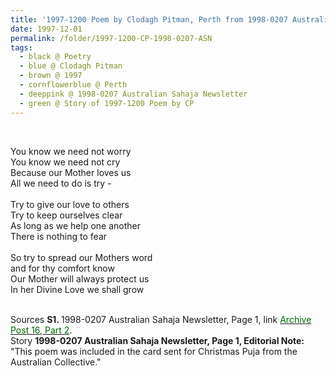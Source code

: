```yaml
---
title: '1997-1200 Poem by Clodagh Pitman, Perth from 1998-0207 Australian Sahaja Newsletter, Page 1'
date: 1997-12-01
permalink: /folder/1997-1200-CP-1998-0207-ASN
tags:
  - black @ Poetry
  - blue @ Clodagh Pitman
  - brown @ 1997
  - cornflowerblue @ Perth
  - deeppink @ 1998-0207 Australian Sahaja Newsletter
  - green @ Story of 1997-1200 Poem by CP
---
```


<br>

<p>
You know we need not worry<br>
You know we need not cry<br>
Because our Mother loves us<br>
All we need to do is try -<br>
<br>
Try to give our love to others<br>
Try to keep ourselves clear<br>
As long as we help one another<br>
There is nothing to fear<br>
<br>
So try to spread our Mothers word<br>
and for thy comfort know<br>
Our Mother will always protect us<br>
In her Divine Love we shall grow<br>
</p>

<br>

<wave-list>
<list-title color="DarkSeaGreen" width="40">Sources</list-title>
  <list-item color="BlanchedAlmond"  width="280"><b>S1. </b> 1998-0207 Australian Sahaja Newsletter, Page 1, link <a href="https://seven-teams.github.io/archives/2023/1215"><font color="DarkGreen">Archive Post 16, Part 2</font></a>.</list-item>
</wave-list>

<br>

<wave-list>
<list-title color="DarkSeaGreen" width="25">Story</list-title>
  <list-item color="BlanchedAlmond"  width="280"><b>1998-0207 Australian Sahaja Newsletter, Page 1, Editorial Note:</b> "This poem was included in the card sent for Christmas Puja from the Australian Collective."</list-item>
</wave-list>